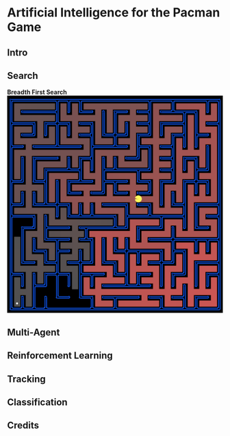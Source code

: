 # Artificial Intelligence for the Pacman Game

## Intro

## Search
**Breadth First Search**
![BFS](/search/imgs/BFS.png)<!-- .element height="30%" width="30%" -->
## Multi-Agent

## Reinforcement Learning

## Tracking

## Classification

## Credits
